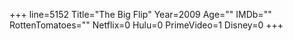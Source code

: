 +++
line=5152
Title="The Big Flip"
Year=2009
Age=""
IMDb=""
RottenTomatoes=""
Netflix=0
Hulu=0
PrimeVideo=1
Disney=0
+++

